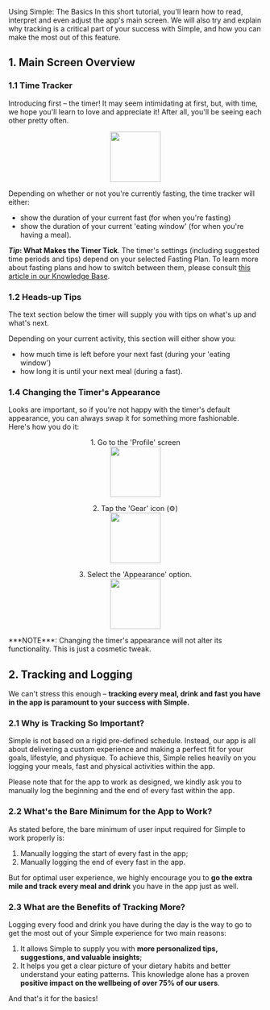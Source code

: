 Using Simple: The Basics
In this short tutorial, you'll learn how to read, interpret and even adjust the app's main screen. We will also try and explain why tracking is a critical part of your success with Simple, and how you can make the most out of this feature.

## 1. Main Screen Overview
### 1.1 Time Tracker
Introducing first – the timer! It may seem intimidating at first, but, with time, we hope you'll learn to love and appreciate it! After all, you'll be seeing each other pretty often.
<p align="center"> 
  <img width="100" src="https://dkea7qxfae4ft.cloudfront.net/kb/Timer.png">
</p>  
Depending on whether or not you're currently fasting, the time tracker will either:

* show the duration of your current fast (for when you're fasting)
* show the duration of your current 'eating window' (for when you're having a meal).

***Tip*: What Makes the Timer Tick**. The timer's settings (including suggested time periods and tips) depend on your selected Fasting Plan. To learn more about fasting plans and how to switch between them, please consult [this article in our Knowledge Base](LINK).

### 1.2 Heads-up Tips
The text section below the timer will supply you with tips on what's up and what's next.

Depending on your current activity, this section will either show you:

* how much time is left before your next fast (during your 'eating window')
* how long it is until your next meal (during a fast).

### 1.4 Changing the Timer's Appearance
Looks are important, so if you're not happy with the timer's default appearance, you can always swap it for something more fashionable. Here's how you do it:

<p align="center"> 1. Go to the 'Profile' screen
<br/>
  <img width="100" src="https://dkea7qxfae4ft.cloudfront.net/kb/1.png">
</p>  
<p align="center"> 2. Tap the 'Gear' icon (⚙)
<br/>
  <img width="100" src="https://dkea7qxfae4ft.cloudfront.net/kb/Settings.png">
</p>  
<p align="center"> 3. Select the 'Appearance' option.
<br/>
  <img width="100" src="https://dkea7qxfae4ft.cloudfront.net/kb/Appearence.png">
</p>
***NOTE***: Changing the timer's appearance will not alter its functionality. This is just a cosmetic tweak.

## 2. Tracking and Logging
We can't stress this enough – **tracking every meal, drink and fast you have in the app is paramount to your success with Simple.**

### 2.1 Why is Tracking So Important?
Simple is not based on a rigid pre-defined schedule. Instead, our app is all about delivering a custom experience and making a perfect fit for your goals, lifestyle, and physique. To achieve this, Simple relies heavily on you logging your meals, fast and physical activities within the app.

Please note that for the app to work as designed, we kindly ask you to manually log the beginning and the end of every fast within the app.

### 2.2 What's the Bare Minimum for the App to Work?
As stated before, the bare minimum of user input required for Simple to work properly is:

1. Manually logging the start of every fast in the app;
2. Manually logging the end of every fast in the app.

But for optimal user experience, we highly encourage you to **go the extra mile and track every meal and drink** you have in the app just as well.

### 2.3 What are the Benefits of Tracking More?
Logging every food and drink you have during the day is the way to go to get the most out of your Simple experience for two main reasons:

1. It allows Simple to supply you with **more personalized tips, suggestions, and valuable insights**;
2. It helps you get a clear picture of your dietary habits and better understand your eating patterns. This knowledge alone has a proven **positive impact on the wellbeing of over 75% of our users**.

And that's it for the basics!

